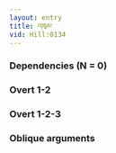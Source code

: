 ```yaml
---
layout: entry
title: འཁུམ་
vid: Hill:0134
---
```

### Dependencies (N = 0)


### Overt 1-2


### Overt 1-2-3


### Oblique arguments
